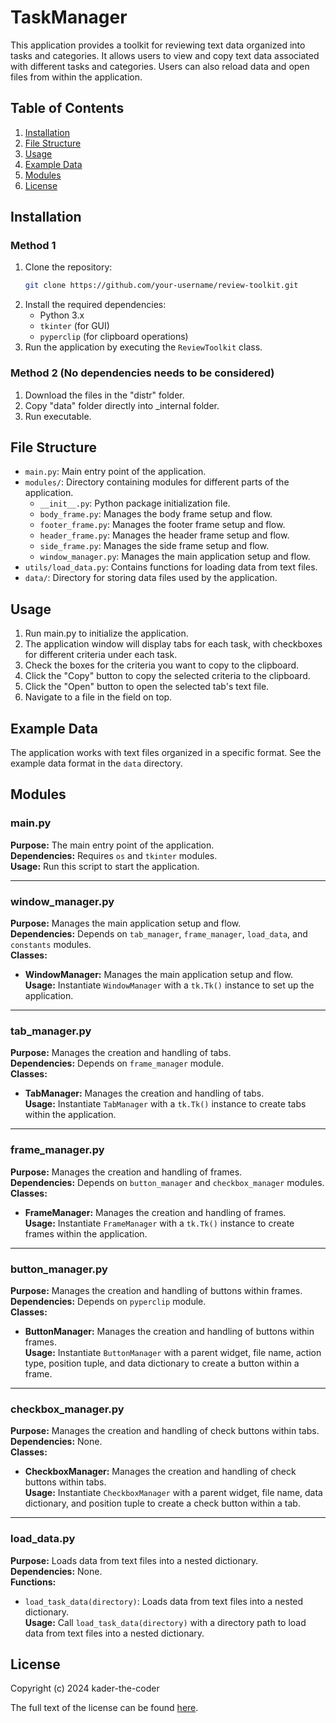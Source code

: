 # TaskManager

This application provides a toolkit for reviewing text data organized into tasks and categories. It allows users to view and copy text data associated with different tasks and categories. Users can also reload data and open files from within the application.

## Table of Contents

1. [Installation](#installation)
2. [File Structure](#file-structure)
3. [Usage](#usage)
4. [Example Data](#example-data)
5. [Modules](#modules)
6. [License](#license)


## Installation

### Method 1
1. Clone the repository:
   ```sh
   git clone https://github.com/your-username/review-toolkit.git
   ```
2. Install the required dependencies:
   - Python 3.x
   - `tkinter` (for GUI)
   - `pyperclip` (for clipboard operations)
3. Run the application by executing the `ReviewToolkit` class.

### Method 2 (No dependencies needs to be considered)

1. Download the files in the "distr" folder.
2. Copy "data" folder directly into _internal folder.
3. Run executable.

## File Structure

- `main.py`: Main entry point of the application.
- `modules/`: Directory containing modules for different parts of the application.
  - `__init__.py`: Python package initialization file.
  - `body_frame.py`: Manages the body frame setup and flow.
  - `footer_frame.py`: Manages the footer frame setup and flow.
  - `header_frame.py`: Manages the header frame setup and flow.
  - `side_frame.py`: Manages the side frame setup and flow.
  - `window_manager.py`: Manages the main application setup and flow.
- `utils/load_data.py`: Contains functions for loading data from text files.
- `data/`: Directory for storing data files used by the application.

## Usage

1. Run main.py to initialize the application.
2. The application window will display tabs for each task, with checkboxes for different criteria under each task.
3. Check the boxes for the criteria you want to copy to the clipboard.
4. Click the "Copy" button to copy the selected criteria to the clipboard.
5. Click the "Open" button to open the selected tab's text file.
6. Navigate to a file in the field on top.

## Example Data

The application works with text files organized in a specific format. See the example data format in the `data` directory.

## Modules

### main.py
**Purpose:** The main entry point of the application.  
**Dependencies:** Requires `os` and `tkinter` modules.  
**Usage:** Run this script to start the application.

---

### window_manager.py
**Purpose:** Manages the main application setup and flow.  
**Dependencies:** Depends on `tab_manager`, `frame_manager`, `load_data`, and `constants` modules.  
**Classes:**
- **WindowManager:** Manages the main application setup and flow.  
**Usage:** Instantiate `WindowManager` with a `tk.Tk()` instance to set up the application.

---

### tab_manager.py
**Purpose:** Manages the creation and handling of tabs.  
**Dependencies:** Depends on `frame_manager` module.  
**Classes:**
- **TabManager:** Manages the creation and handling of tabs.  
**Usage:** Instantiate `TabManager` with a `tk.Tk()` instance to create tabs within the application.

---

### frame_manager.py
**Purpose:** Manages the creation and handling of frames.  
**Dependencies:** Depends on `button_manager` and `checkbox_manager` modules.  
**Classes:**
- **FrameManager:** Manages the creation and handling of frames.  
**Usage:** Instantiate `FrameManager` with a `tk.Tk()` instance to create frames within the application.

---

### button_manager.py
**Purpose:** Manages the creation and handling of buttons within frames.  
**Dependencies:** Depends on `pyperclip` module.  
**Classes:**
- **ButtonManager:** Manages the creation and handling of buttons within frames.  
**Usage:** Instantiate `ButtonManager` with a parent widget, file name, action type, position tuple, and data dictionary to create a button within a frame.

---

### checkbox_manager.py
**Purpose:** Manages the creation and handling of check buttons within tabs.  
**Dependencies:** None.  
**Classes:**
- **CheckboxManager:** Manages the creation and handling of check buttons within tabs.  
**Usage:** Instantiate `CheckboxManager` with a parent widget, file name, data dictionary, and position tuple to create a check button within a tab.

---

### load_data.py
**Purpose:** Loads data from text files into a nested dictionary.  
**Dependencies:** None.  
**Functions:**
- `load_task_data(directory)`: Loads data from text files into a nested dictionary.  
**Usage:** Call `load_task_data(directory)` with a directory path to load data from text files into a nested dictionary.

## License

Copyright (c) 2024 kader-the-coder

The full text of the license can be found [here](./LICENSE).
